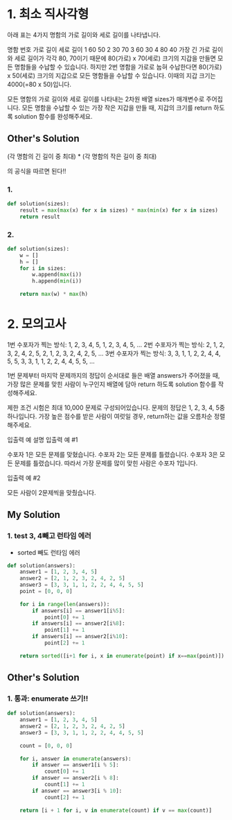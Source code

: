 # 1. 최소 직사각형
아래 표는 4가지 명함의 가로 길이와 세로 길이를 나타냅니다.

명함 번호	가로 길이	세로 길이
1	60	50
2	30	70
3	60	30
4	80	40
가장 긴 가로 길이와 세로 길이가 각각 80, 70이기 때문에 80(가로) x 70(세로) 크기의 지갑을 만들면 모든 명함들을 수납할 수 있습니다. 
하지만 2번 명함을 가로로 눕혀 수납한다면 80(가로) x 50(세로) 크기의 지갑으로 모든 명함들을 수납할 수 있습니다. 
이때의 지갑 크기는 4000(=80 x 50)입니다.

모든 명함의 가로 길이와 세로 길이를 나타내는 2차원 배열 sizes가 매개변수로 주어집니다. 
모든 명함을 수납할 수 있는 가장 작은 지갑을 만들 때, 지갑의 크기를 return 하도록 solution 함수를 완성해주세요.


## Other's Solution

(각 명함의 긴 길이 중 최대) * (각 명함의 작은 길이 중 최대)

의 공식을 따르면 된다!!

### 1. 
```python
def solution(sizes):
    result = max(max(x) for x in sizes) * max(min(x) for x in sizes)
    return result
```

### 2. 

```python
def solution(sizes):
    w = []
    h = []
    for i in sizes:
        w.append(max(i))
        h.append(min(i))
        
    return max(w) * max(h)
```


# 2. 모의고사 

1번 수포자가 찍는 방식: 1, 2, 3, 4, 5, 1, 2, 3, 4, 5, ...
2번 수포자가 찍는 방식: 2, 1, 2, 3, 2, 4, 2, 5, 2, 1, 2, 3, 2, 4, 2, 5, ...
3번 수포자가 찍는 방식: 3, 3, 1, 1, 2, 2, 4, 4, 5, 5, 3, 3, 1, 1, 2, 2, 4, 4, 5, 5, ...

1번 문제부터 마지막 문제까지의 정답이 순서대로 들은 배열 answers가 주어졌을 때, 가장 많은 문제를 맞힌 사람이 누구인지 배열에 담아 return 하도록 solution 함수를 작성해주세요.

제한 조건
시험은 최대 10,000 문제로 구성되어있습니다.
문제의 정답은 1, 2, 3, 4, 5중 하나입니다.
가장 높은 점수를 받은 사람이 여럿일 경우, return하는 값을 오름차순 정렬해주세요.

입출력 예 설명
입출력 예 #1

수포자 1은 모든 문제를 맞혔습니다.
수포자 2는 모든 문제를 틀렸습니다.
수포자 3은 모든 문제를 틀렸습니다.
따라서 가장 문제를 많이 맞힌 사람은 수포자 1입니다.

입출력 예 #2

모든 사람이 2문제씩을 맞췄습니다.

## My Solution

### 1. test 3, 4빼고 런타임 에러

- sorted 빼도 런타임 에러

```python
def solution(answers):
    answer1 = [1, 2, 3, 4, 5]
    answer2 = [2, 1, 2, 3, 2, 4, 2, 5]
    answer3 = [3, 3, 1, 1, 2, 2, 4, 4, 5, 5]
    point = [0, 0, 0]
    
    for i in range(len(answers)):
        if answers[i] == answer1[i%5]:
            point[0] += 1
        if answers[i] == answer2[i%8]:
            point[1] += 1
        if answers[i] == answer2[i%10]:
            point[2] += 1
            
    return sorted([i+1 for i, x in enumerate(point) if x==max(point)])
```


## Other's Solution

### 1. 통과: enumerate 쓰기!!

```python
def solution(answers):
    answer1 = [1, 2, 3, 4, 5] 
    answer2 = [2, 1, 2, 3, 2, 4, 2, 5]
    answer3 = [3, 3, 1, 1, 2, 2, 4, 4, 5, 5]
    
    count = [0, 0, 0]
    
    for i, answer in enumerate(answers):
        if answer == answer1[i % 5]:
            count[0] += 1
        if answer == answer2[i % 8]:
            count[1] += 1
        if answer == answer3[i % 10]:
            count[2] += 1
            
    return [i + 1 for i, v in enumerate(count) if v == max(count)]
```

